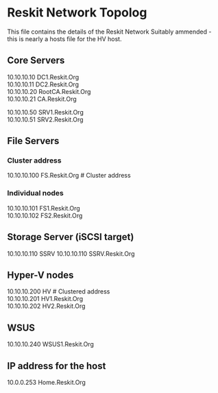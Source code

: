 # Reskit Network Topolog

This file contains the details of the Reskit Network
Suitably ammended - this is nearly a hosts file for the HV host.

## Core Servers

10.10.10.10      DC1.Reskit.Org  
10.10.10.11      DC2.Reskit.Org  
10.10.10.20      RootCA.Reskit.Org  
10.10.10.21      CA.Reskit.Org


10.10.10.50      SRV1.Reskit.Org  
10.10.10.51      SRV2.Reskit.Org  

## File Servers

### Cluster address

10.10.10.100     FS.Reskit.Org   # Cluster  address  

### Individual nodes

10.10.10.101     FS1.Reskit.Org  
10.10.10.102     FS2.Reskit.Org  

## Storage Server (iSCSI target)

10.10.10.110     SSRV
10.10.10.110     SSRV.Reskit.Org

## Hyper-V nodes

10.10.10.200     HV  # Clustered address  
10.10.10.201     HV1.Reskit.Org  
10.10.10.202     HV2.Reskit.Org  

## WSUS

10.10.10.240     WSUS1.Reskit.Org

## IP address for the host

10.0.0.253       Home.Reskit.Org  
